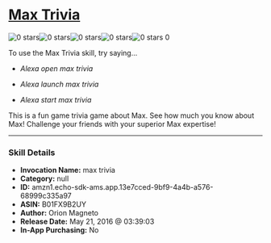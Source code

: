 # [Max Trivia](http://alexa.amazon.com/#skills/amzn1.echo-sdk-ams.app.13e7cced-9bf9-4a4b-a576-68999c335a97)
![0 stars](../../images/ic_star_border_black_18dp_1x.png)![0 stars](../../images/ic_star_border_black_18dp_1x.png)![0 stars](../../images/ic_star_border_black_18dp_1x.png)![0 stars](../../images/ic_star_border_black_18dp_1x.png)![0 stars](../../images/ic_star_border_black_18dp_1x.png) 0

To use the Max Trivia skill, try saying...

* *Alexa open max trivia*

* *Alexa launch max trivia*

* *Alexa start max trivia*

This is a fun game trivia game about Max.  See how much you know about Max!  Challenge your friends with your superior Max expertise!

***

### Skill Details

* **Invocation Name:** max trivia
* **Category:** null
* **ID:** amzn1.echo-sdk-ams.app.13e7cced-9bf9-4a4b-a576-68999c335a97
* **ASIN:** B01FX9B2UY
* **Author:** Orion Magneto
* **Release Date:** May 21, 2016 @ 03:39:03
* **In-App Purchasing:** No
